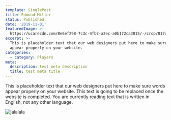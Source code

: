 ```yaml
---
template: SinglePost
title: Edmund Miller
status: Published
date: '2019-11-01'
featuredImage: >-
  https://ucarecdn.com/8e6ef298-7c3c-4fb7-a2ec-a0b172ca3815/-/crop/817x695/388,111/-/preview/
excerpt: >-
  This is placeholder text that our web designers put here to make sure words
  appear properly on your website. 
categories:
  - category: Players
meta:
  description: test meta description
  title: test meta title
---
```

This is placeholder text that our web designers put here to make sure words appear properly on your website. This text is going to be replaced once the website is completed. You are currently reading text that is written in English, not any other language.

![jalalala](https://ucarecdn.com/59d8de4a-77f1-436d-b471-7f2df760ec6e/ "stest")
